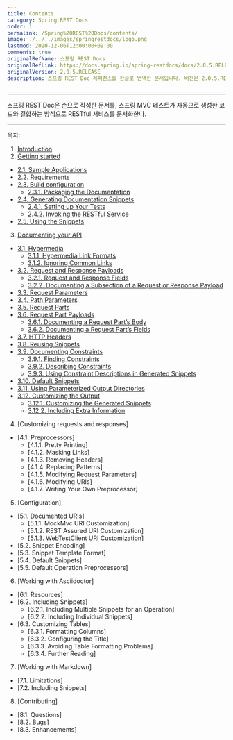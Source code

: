 ```yaml
---
title: Contents
category: Spring REST Docs
order: 1
permalink: /Spring%20REST%20Docs/contents/
image: ./../../images/springrestdocs/logo.png
lastmod: 2020-12-06T12:00:00+09:00
comments: true
originalRefName: 스프링 REST Docs
originalRefLink: https://docs.spring.io/spring-restdocs/docs/2.0.5.RELEASE/reference/html5/
originalVersion: 2.0.5.RELEASE
description: 스프링 REST Doc 레퍼런스를 한글로 번역한 문서입니다. 버전은 2.0.5.RELEASE 기준입니다.
---
```


---

스프링 REST Doc은 손으로 작성한 문서를, 스프링 MVC 테스트가 자동으로 생성한 코드와 결합하는 방식으로 RESTful 서비스를 문서화한다.

---

목차:

1. [Introduction](../introduction)
2. [Getting started](../gettingstarted)
- [2.1. Sample Applications](../gettingstarted#21-sample-applications)
- [2.2. Requirements](../gettingstarted#22-requirements)
- [2.3. Build configuration](../gettingstarted#23-build-configuration)
  + [2.3.1. Packaging the Documentation](../gettingstarted#231-packaging-the-documentation)
- [2.4. Generating Documentation Snippets](../gettingstarted#24-generating-documentation-snippets)
  + [2.4.1. Setting up Your Tests](../gettingstarted#241-setting-up-your-tests)
  + [2.4.2. Invoking the RESTful Service](../gettingstarted#242-invoking-the-restful-service)
- [2.5. Using the Snippets](../gettingstarted#25-using-the-snippets)
3. [Documenting your API](../documentingyourapi)
- [3.1. Hypermedia](../documentingyourapi#31-hypermedia)
  + [3.1.1. Hypermedia Link Formats](../documentingyourapi#311-hypermedia-link-formats)
  + [3.1.2. Ignoring Common Links](../documentingyourapi#312-customizing-the-output)
- [3.2. Request and Response Payloads](../documentingyourapi#32-request-and-response-payloads)
  + [3.2.1. Request and Response Fields](../documentingyourapi#321-request-and-response-fields)
  + [3.2.2. Documenting a Subsection of a Request or Response Payload](../documentingyourapi#322-documenting-a-subsection-of-a-request-or-response-payload)
- [3.3. Request Parameters](../documentingyourapi#33-request-parameters)
- [3.4. Path Parameters](../documentingyourapi#34-path-parameters)
- [3.5. Request Parts](../documentingyourapi#35-request-parts)
- [3.6. Request Part Payloads](../documentingyourapi#36-request-part-payloads)
  + [3.6.1. Documenting a Request Part’s Body](../documentingyourapi#361-documenting-a-request-parts-body)
  + [3.6.2. Documenting a Request Part’s Fields](../documentingyourapi#362-documenting-a-request-parts-fields)
- [3.7. HTTP Headers](../documentingyourapi#37-http-headers)
- [3.8. Reusing Snippets](../documentingyourapi#38-reusing-snippets)
- [3.9. Documenting Constraints](../documentingyourapi#39-documenting-constraints)
  + [3.9.1. Finding Constraints](../documentingyourapi#391-finding-constraints)
  + [3.9.2. Describing Constraints](../documentingyourapi#392-describing-constraints)
  + [3.9.3. Using Constraint Descriptions in Generated Snippets](../documentingyourapi#393-using-constraint-descriptions-in-generated-snippets)
- [3.10. Default Snippets](../documentingyourapi#310-default-snippets)
- [3.11. Using Parameterized Output Directories](../documentingyourapi#311-hypermedia-link-formats)
- [3.12. Customizing the Output](../documentingyourapi#312-customizing-the-output)
  + [3.12.1. Customizing the Generated Snippets](../documentingyourapi#3121-customizing-the-generated-snippets)
  + [3.12.2. Including Extra Information](../documentingyourapi#3122-including-extra-information)
4. [Customizing requests and responses]
- [4.1. Preprocessors]
  + [4.1.1. Pretty Printing]
  + [4.1.2. Masking Links]
  + [4.1.3. Removing Headers]
  + [4.1.4. Replacing Patterns]
  + [4.1.5. Modifying Request Parameters]
  + [4.1.6. Modifying URIs]
  + [4.1.7. Writing Your Own Preprocessor]
5. [Configuration]
- [5.1. Documented URIs]
  + [5.1.1. MockMvc URI Customization]
  + [5.1.2. REST Assured URI Customization]
  + [5.1.3. WebTestClient URI Customization]
- [5.2. Snippet Encoding]
- [5.3. Snippet Template Format]
- [5.4. Default Snippets]
- [5.5. Default Operation Preprocessors]
6. [Working with Asciidoctor]
- [6.1. Resources]
- [6.2. Including Snippets]
  + [6.2.1. Including Multiple Snippets for an Operation]
  + [6.2.2. Including Individual Snippets]
- [6.3. Customizing Tables]
  + [6.3.1. Formatting Columns]
  + [6.3.2. Configuring the Title]
  + [6.3.3. Avoiding Table Formatting Problems]
  + [6.3.4. Further Reading]
7. [Working with Markdown]
- [7.1. Limitations]
- [7.2. Including Snippets]
8. [Contributing]
- [8.1. Questions]
- [8.2. Bugs]
- [8.3. Enhancements]
